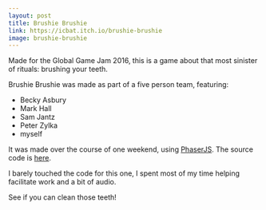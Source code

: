 ```yaml
---
layout: post
title: Brushie Brushie
link: https://icbat.itch.io/brushie-brushie
image: brushie-brushie
---
```


Made for the Global Game Jam 2016, this is a game about that most sinister of rituals:  brushing your teeth.

Brushie Brushie was made as part of a five person team, featuring:
 - Becky Asbury
 - Mark Hall
 - Sam Jantz
 - Peter Zylka
 - myself

It was made over the course of one weekend, using [PhaserJS](https://phaser.io). The source code is [here](https://github.com/hackernight/gamejam2016).

I barely touched the code for this one, I spent most of my time helping facilitate work and a bit of audio.

See if you can clean those teeth!
